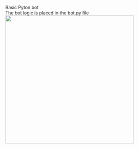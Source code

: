 Basic Pyton bot<br>
The bot logic is placed in the bot.py file<br>
<img src="https://journeyofthegeekcom.files.wordpress.com/2019/01/python_logo.png" width="400" height="400">
